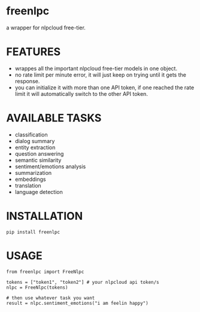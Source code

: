 # freenlpc
a wrapper for nlpcloud free-tier.

# FEATURES
- wrappes all the important nlpcloud free-tier models in one object.
- no rate limit per minute error, it will just keep on trying until it gets the response.
- you can initialize it with more than one API token, if one reached the rate limit it will automatically switch to the other API token.

# AVAILABLE TASKS
- classification
- dialog summary
- entity extraction
- question answering
- semantic similarity
- sentiment/emotions analysis
- summarization
- embeddings
- translation
- language detection

# INSTALLATION
```
pip install freenlpc
```
# USAGE
```
from freenlpc import FreeNlpc

tokens = ["token1", "token2"] # your nlpcloud api token/s
nlpc = FreeNlpc(tokens)

# then use whatever task you want
result = nlpc.sentiment_emotions("i am feelin happy")
```

